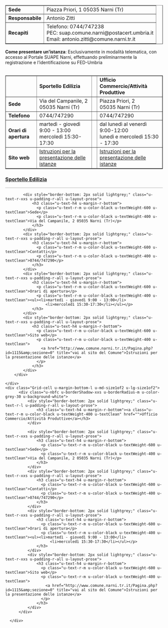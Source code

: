 <table border="1">
<tbody>
<tr>
<td><strong>Sede</strong></td>
<td>Piazza Priori, 1 05035 Narni (Tr)</td>
</tr>
<tr>
<td><strong>Responsabile</strong></td>
<td>Antonio Zitti</td>
</tr>
<tr>
<td><strong>Recapiti</strong></td>
<td>Telefono: 0744/747238 <br />PEC: suap.comune.narni@postacert.umbria.it <br />Email: antonio.zitti@comune.narni.tr.it</td>
</tr>
</tbody>
</table>
<p></p>
<p><strong>Come presentare un’istanza</strong>: Esclusivamente in modalità telematica, con accesso al Portale SUAPE Narni, effettuando preliminarmente la registrazione e l’identificazione su FED-Umbria<br /><br /></p>

<!-- second table -->
<table border="1">
<tbody>
<tr>
<td><span></span></td>
<td><strong>Sportello Edilizia</strong></td>
<td><span></span></td>
<td><strong>Ufficio Commercio/Attività Produttive</strong></td>
</tr>
<tr>
<td><strong>Sede</strong></td>
<td>Via del Campanile, 2<br />05035 Narni (Tr)</td>
<td><span></span></td>
<td>Piazza Priori, 2<br />05035 Narni (Tr)</td>
</tr>
<tr>
<td><strong>Telefono</strong></td>
<td>0744/747290</td>
<td><span></span></td>
<td>0744/747290</td>
</tr>
<tr>
<td><strong>Orari di apertura</strong></td>
<td>martedì - giovedì 9:00 - 13:00<br />mercoledì 15:30-17:30</td>
<td><span></span></td>
<td>dal lunedì al venerdì 9:00-12:00 <br />lunedì e mercoledì 15:30 - 17:30</td>
</tr>
<tr>
<td><strong>Sito web</strong></td>
<td><a href="http://www.comune.narni.tr.it/Pagina.php?id=1115&amp;sezione=0" title="vai al sito del Comune">Istruzioni per la presentazione delle istanze</a></td>
<td><span></span></td>
<td><a href="http://www.comune.narni.tr.it/Pagina.php?id=1116&amp;sezione=0" title="vai al sito del Comune">Istruzioni per la presentazione delle istanze</a></td>
</tr>
</tbody>
</table>
<!-- / second table -->

<section class="Grid Grid--withGutter Grid--equalHeight u-padding-all-xl">
  <div class="Grid-cell u-margin-bottom-l u-md-size1of2 u-lg-size1of2">
        <div class="u-nbfc u-borderShadow-xxs u-borderRadius-m u-color-grey-30 u-background-white">
            <div style="border-bottom: 2px solid lightgrey;" class="u-text-r-l u-padding-r-all u-layout-prose">                
                <h3 class="u-text-h4 u-margin-r-bottom"><a class="u-text-r-m u-color-black u-textWeight-400 u-textClean" href="">Sportello Edilizia</a></h3>
            </div>

            <div style="border-bottom: 2px solid lightgrey;" class="u-text-r-xxs u-padding-r-all u-layout-prose">
                <h3 class="u-text-h4 u-margin-r-bottom">
                  <p class="u-text-r-m u-color-black u-textWeight-600 u-textClean">Sede</p>
                  <p class="u-text-r-m u-color-black u-textWeight-400 u-textClean">Via del Campanile, 2 05035 Narni (Tr)</p>
                </h3>
            </div>
            <div style="border-bottom: 2px solid lightgrey;" class="u-text-r-xxs u-padding-r-all u-layout-prose">                
                <h3 class="u-text-h4 u-margin-r-bottom">
                  <p class="u-text-r-m u-color-black u-textWeight-600 u-textClean">Contatti</p>
                  <p class="u-text-r-m u-color-black u-textWeight-400 u-textClean">0744/747290</p>
                </h3>
            </div>
            <div style="border-bottom: 2px solid lightgrey;" class="u-text-r-xxs u-padding-r-all u-layout-prose">                
                <h3 class="u-text-h4 u-margin-r-bottom">
                  <p class="u-text-r-m u-color-black u-textWeight-600 u-textClean">Orari di apertura</p>
                  <p class="u-text-r-m u-color-black u-textWeight-400 u-textClean"><ul><li>martedì - giovedì 9:00 - 13:00</li>
                      <li>mercoledì 15:30-17:30</li></ul></p>
                </h3>
            </div>
            <div style="border-bottom: 2px solid lightgrey;" class="u-text-r-xxs u-padding-r-all u-layout-prose">                
                <h3 class="u-text-h4 u-margin-r-bottom">
                  <p class="u-text-r-m u-color-black u-textWeight-600 u-textClean">Sito web</p>
                  <p class="u-text-r-m u-color-black u-textWeight-400 u-textClean">
                    <a href="http://www.comune.narni.tr.it/Pagina.php?id=1115&amp;sezione=0" title="vai al sito del Comune">Istruzioni per la presentazione delle istanze</a>
                  </p>
                </h3>
            </div>
        </div>

    </div>
    <div class="Grid-cell u-margin-bottom-l u-md-size1of2 u-lg-size1of2">
          <div class="u-nbfc u-borderShadow-xxs u-borderRadius-m u-color-grey-30 u-background-white">
              <div style="border-bottom: 2px solid lightgrey;" class="u-text-r-l u-padding-r-all u-layout-prose">                
                  <h3 class="u-text-h4 u-margin-r-bottom"><a class="u-text-r-m u-color-black u-textWeight-400 u-textClean" href="">Ufficio Commercio/Attività Produttive</a></h3>
              </div>

              <div style="border-bottom: 2px solid lightgrey;" class="u-text-r-xxs u-padding-r-all u-layout-prose">                
                  <h3 class="u-text-h4 u-margin-r-bottom">
                    <p class="u-text-r-m u-color-black u-textWeight-600 u-textClean">Sede</p>
                    <p class="u-text-r-m u-color-black u-textWeight-400 u-textClean">Via del Campanile, 2 05035 Narni (Tr)</p>
                  </h3>
              </div>
              <div style="border-bottom: 2px solid lightgrey;" class="u-text-r-xxs u-padding-r-all u-layout-prose">                
                  <h3 class="u-text-h4 u-margin-r-bottom">
                    <p class="u-text-r-m u-color-black u-textWeight-600 u-textClean">Contatti</p>
                    <p class="u-text-r-m u-color-black u-textWeight-400 u-textClean">0744/747290</p>
                  </h3>
              </div>
              <div style="border-bottom: 2px solid lightgrey;" class="u-text-r-xxs u-padding-r-all u-layout-prose">                
                  <h3 class="u-text-h4 u-margin-r-bottom">
                    <p class="u-text-r-m u-color-black u-textWeight-600 u-textClean">Orari di apertura</p>
                    <p class="u-text-r-m u-color-black u-textWeight-400 u-textClean"><ul><li>martedì - giovedì 9:00 - 13:00</li>
                        <li>mercoledì 15:30-17:30</li></ul></p>
                  </h3>
              </div>
              <div style="border-bottom: 2px solid lightgrey;" class="u-text-r-xxs u-padding-r-all u-layout-prose">                
                  <h3 class="u-text-h4 u-margin-r-bottom">
                    <p class="u-text-r-m u-color-black u-textWeight-600 u-textClean">Sito web</p>
                    <p class="u-text-r-m u-color-black u-textWeight-400 u-textClean">
                      <a href="http://www.comune.narni.tr.it/Pagina.php?id=1115&amp;sezione=0" title="vai al sito del Comune">Istruzioni per la presentazione delle istanze</a>
                    </p>
                  </h3>
              </div>
          </div>

      </div>
</section>

